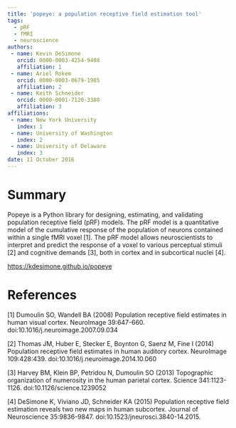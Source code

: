 ```yaml
---
title: 'popeye: a population receptive field estimation tool'
tags:
  - pRF
  - fMRI
  - neuroscience
authors:
 - name: Kevin DeSimone
   orcid: 0000-0003-4254-9408
   affiliation: 1
 - name: Ariel Rokem
   orcid: 0000-0003-0679-1985
   affiliation: 2
 - name: Keith Schneider
   orcid: 0000-0001-7120-3380
   affiliation: 3
affiliations:
 - name: New York University
   index: 1
 - name: University of Washington
   index: 2
 - name: University of Delaware
   index: 3
date: 11 October 2016
---
```


# Summary

Popeye is a Python library for designing, estimating, and validating 
population receptive field (pRF) models. The pRF model is a quantitative 
model of the cumulative response of the population of neurons contained 
within a single fMRI voxel [1]. The pRF model allows neuroscientists to
interpret and predict the response of a voxel to various perceptual 
stimuli [2] and cognitive demands [3], both in cortex and in subcortical 
nuclei [4].

https://kdesimone.github.io/popeye

# References

[1] Dumoulin SO, Wandell BA (2008) Population receptive field estimates in human visual cortex. NeuroImage 39:647-660. doi:10.1016/j.neuroimage.2007.09.034

[2] Thomas JM, Huber E, Stecker E, Boynton G, Saenz M, Fine I (2014) Population receptive field estimates in human auditory cortex. NeuroImage 109:428:439. doi:10.1016/j.neuroimage.2014.10.060

[3] Harvey BM, Klein BP, Petridou N, Dumoulin SO (2013) Topographic organization of numerosity in the human parietal cortex. Science 341:1123-1126. doi:10.1126/science.1239052

[4] DeSimone K, Viviano JD, Schneider KA (2015) Population receptive field estimation reveals two new maps in human subcortex. Journal of Neuroscience 35:9836-9847. doi:10.1523/jneurosci.3840-14.2015.